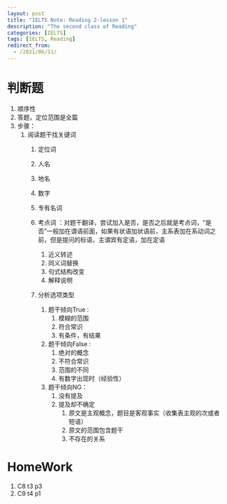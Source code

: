 ```yaml
---
layout: post
title: "IELTS Note: Reading 2-lesson 1"
description: "The second class of Reading"
categories: [IELTS]
tags: [IELTS, Reading]
redirect_from:
  - /2021/06/11/
---
```


# 判断题
1. 顺序性
2. 答题，定位范围是全篇
3. 步骤：
   1. 阅读题干找关键词
      1. 定位词
          
        1. 人名
        2. 地名
        3. 数字
        4. 专有名词

      2. 考点词 ：对题干翻译，尝试加入是否，是否之后就是考点词，“是否”一般加在谓语前面，如果有状语加状语前，主系表加在系动词之前，但是提问的标语，主谓宾有定语，加在定语
         1. 近义转述
         2. 同义词替换
         3. 句式结构改变
         4. 解释说明
      3. 分析选项类型
         1. 题干倾向True :
            1. 模糊的范围
            2. 符合常识
            3. 有条件，有结果
         2. 题干倾向False :
            1. 绝对的概念
            2. 不符合常识
            3. 范围的不同
            4. 有数字出现时（经验性）
         3. 题干倾向NG：
            1. 没有提及
            2. 提及却不确定
               1. 原文是主观概念，题目是客观事实（收集表主观的次或者短语）
               2. 原文的范围包含题干
               3. 不存在的关系
# HomeWork 
1. C8 t3 p3
2. C9 t4 p1 